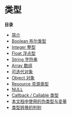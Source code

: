 类型
====

**目录**

-   [简介](/language/types/intro.html)
-   [Boolean 布尔类型](/language/types/boolean.html)
-   [Integer 整型](/language/types/integer.html)
-   [Float 浮点型](/language/types/float.html)
-   [String 字符串](/language/types/string.html)
-   [Array 数组](/language/types/array.html)
-   [可迭代对象](/language/types/iterable.html)
-   [Object 对象](/language/types/object.html)
-   [Resource 资源类型](/language/types/resource.html)
-   [NULL](/language/types/null.html)
-   [Callback / Callable 类型](/language/types/callable.html)
-   [本文档中使用的伪类型与变量](/language/pseudo-types.html)
-   [类型转换的判别](/language/types/type-juggling.html)
